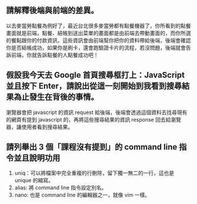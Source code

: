 ## 請解釋後端與前端的差異。
以去麥當勞點餐為例好了，最近台北很多麥當勞都有點餐機器了，你所看到的點餐畫面就是前端，點餐、結帳到送出菜單的畫面都是由前端去帶動畫面的，而你所選的餐點跟你的付款資訊，這些資訊會由前端幫你把你的資料帶給後端，後端會確認你是否結帳成功，如果你是刷卡，還會跑驗證卡片的流程，若沒問題，後端就會告訴前端，你就告訴點餐的人點餐成功吧！

## 假設我今天去 Google 首頁搜尋框打上：JavaScript 並且按下 Enter，請說出從這一刻開始到我看到搜尋結果為止發生在背後的事情。
瀏覽器會把 javascript 的資訊 request 給後端，後端會透過這個資料去找尋現有的網頁有提到 javascript 的，再將這些搜尋結果的資訊 response 回去給瀏覽器，讓使用者看到搜尋結果。

## 請列舉出 3 個「課程沒有提到」的 command line 指令並且說明功用
1. uniq：可以將檔案中完全重複的行刪除，留下獨一無二的一行，這也是 unique 的縮寫。
2. alias: 將 command line 指令設定別名。
3. nano: 也是 command line 的編輯器之一，就像 vim 一樣。